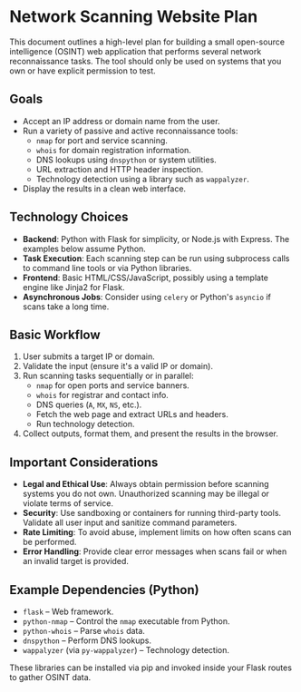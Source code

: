 # Network Scanning Website Plan

This document outlines a high-level plan for building a small open-source intelligence (OSINT) web application that performs several network reconnaissance tasks. The tool should only be used on systems that you own or have explicit permission to test.

## Goals
- Accept an IP address or domain name from the user.
- Run a variety of passive and active reconnaissance tools:
  - `nmap` for port and service scanning.
  - `whois` for domain registration information.
  - DNS lookups using `dnspython` or system utilities.
  - URL extraction and HTTP header inspection.
  - Technology detection using a library such as `wappalyzer`.
- Display the results in a clean web interface.

## Technology Choices
- **Backend**: Python with Flask for simplicity, or Node.js with Express. The examples below assume Python.
- **Task Execution**: Each scanning step can be run using subprocess calls to command line tools or via Python libraries.
- **Frontend**: Basic HTML/CSS/JavaScript, possibly using a template engine like Jinja2 for Flask.
- **Asynchronous Jobs**: Consider using `celery` or Python's `asyncio` if scans take a long time.

## Basic Workflow
1. User submits a target IP or domain.
2. Validate the input (ensure it's a valid IP or domain).
3. Run scanning tasks sequentially or in parallel:
   - `nmap` for open ports and service banners.
   - `whois` for registrar and contact info.
   - DNS queries (`A`, `MX`, `NS`, etc.).
   - Fetch the web page and extract URLs and headers.
   - Run technology detection.
4. Collect outputs, format them, and present the results in the browser.

## Important Considerations
- **Legal and Ethical Use**: Always obtain permission before scanning systems you do not own. Unauthorized scanning may be illegal or violate terms of service.
- **Security**: Use sandboxing or containers for running third-party tools. Validate all user input and sanitize command parameters.
- **Rate Limiting**: To avoid abuse, implement limits on how often scans can be performed.
- **Error Handling**: Provide clear error messages when scans fail or when an invalid target is provided.

## Example Dependencies (Python)
- `flask` – Web framework.
- `python-nmap` – Control the `nmap` executable from Python.
- `python-whois` – Parse `whois` data.
- `dnspython` – Perform DNS lookups.
- `wappalyzer` (via `py-wappalyzer`) – Technology detection.

These libraries can be installed via pip and invoked inside your Flask routes to gather OSINT data.

